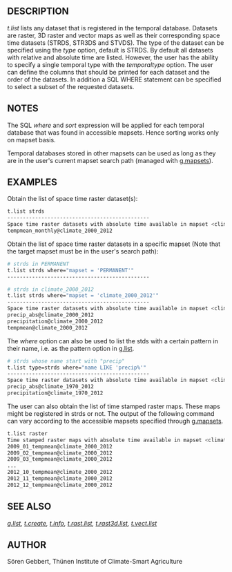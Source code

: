 ## DESCRIPTION

*t.list* lists any dataset that is registered in the temporal database.
Datasets are raster, 3D raster and vector maps as well as their
corresponding space time datasets (STRDS, STR3DS and STVDS). The type of
the dataset can be specified using the *type* option, default is STRDS.
By default all datasets with relative and absolute time are listed.
However, the user has the ability to specify a single temporal type with
the *temporaltype* option. The user can define the columns that should
be printed for each dataset and the order of the datasets. In addition a
SQL WHERE statement can be specified to select a subset of the requested
datasets.

## NOTES

The SQL *where* and *sort* expression will be applied for each temporal
database that was found in accessible mapsets. Hence sorting works only
on mapset basis.

Temporal databases stored in other mapsets can be used as long as they
are in the user's current mapset search path (managed with
[g.mapsets](g.mapsets.md)).

## EXAMPLES

Obtain the list of space time raster dataset(s):

```sh
t.list strds
----------------------------------------------
Space time raster datasets with absolute time available in mapset <climate_2000_2012>:
tempmean_monthly@climate_2000_2012
```

Obtain the list of space time raster datasets in a specific mapset (Note
that the target mapset must be in the user's search path):

```sh
# strds in PERMANENT
t.list strds where="mapset = 'PERMANENT'"
----------------------------------------------

# strds in climate_2000_2012
t.list strds where="mapset = 'climate_2000_2012'"
----------------------------------------------
Space time raster datasets with absolute time available in mapset <climate_2000_2012>:
precip_abs@climate_2000_2012
precipitation@climate_2000_2012
tempmean@climate_2000_2012
```

The *where* option can also be used to list the stds with a certain
pattern in their name, i.e. as the pattern option in
[g.list](g.list.md).

```sh
# strds whose name start with "precip"
t.list type=strds where="name LIKE 'precip%'"
----------------------------------------------
Space time raster datasets with absolute time available in mapset <climate_1970_2012>:
precip_abs@climate_1970_2012
precipitation@climate_1970_2012
```

The user can also obtain the list of time stamped raster maps. These
maps might be registered in strds or not. The output of the following
command can vary according to the accessible mapsets specified through
[g.mapsets](g.mapsets.md).

```sh
t.list raster
Time stamped raster maps with absolute time available in mapset <climate_2000_2012>:
2009_01_tempmean@climate_2000_2012
2009_02_tempmean@climate_2000_2012
2009_03_tempmean@climate_2000_2012
...
2012_10_tempmean@climate_2000_2012
2012_11_tempmean@climate_2000_2012
2012_12_tempmean@climate_2000_2012
```

## SEE ALSO

*[g.list](g.list.md), [t.create](t.create.md), [t.info](t.info.md),
[t.rast.list](t.rast.list.md), [t.rast3d.list](t.rast3d.list.md),
[t.vect.list](t.vect.list.md)*

## AUTHOR

Sören Gebbert, Thünen Institute of Climate-Smart Agriculture
